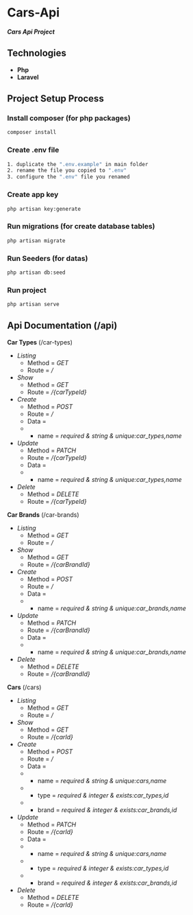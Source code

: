# Cars-Api

**_Cars Api Project_**

## Technologies

-   **Php**
-   **Laravel**

## Project Setup Process

### Install composer (for php packages)

```sh
composer install
```

### Create .env file

```sh
1. duplicate the ".env.example" in main folder
2. rename the file you copied to ".env"
3. configure the ".env" file you renamed
```

### Create app key

```sh
php artisan key:generate
```

### Run migrations (for create database tables)

```sh
php artisan migrate
```

### Run Seeders (for datas)

```sh
php artisan db:seed
```

### Run project

```sh
php artisan serve
```

## Api Documentation (/api)

 **Car Types** (/car-types)

 -   _Listing_
     -   Method = _GET_
     -   Route = _/_
 -   _Show_
     -   Method = _GET_
     -   Route = _/{carTypeId}_
 -   _Create_
     -   Method = _POST_
     -   Route = _/_
     -   Data =
     -   -   name = _required & string & unique:car_types,name_
 -   _Update_
     -   Method = _PATCH_
     -   Route = _/{carTypeId}_
     -   Data =
     -   -   name = _required & string & unique:car_types,name_
 -   _Delete_
     -   Method = _DELETE_
     -   Route = _/{carTypeId}_

 **Car Brands** (/car-brands)

 -   _Listing_
     -   Method = _GET_
     -   Route = _/_
 -   _Show_
     -   Method = _GET_
     -   Route = _/{carBrandId}_
 -   _Create_
     -   Method = _POST_
     -   Route = _/_
     -   Data =
     -   -   name = _required & string & unique:car_brands,name_
 -   _Update_
     -   Method = _PATCH_
     -   Route = _/{carBrandId}_
     -   Data =
     -   -   name = _required & string & unique:car_brands,name_
 -   _Delete_
     -   Method = _DELETE_
     -   Route = _/{carBrandId}_

 **Cars** (/cars)

 -   _Listing_
     -   Method = _GET_
     -   Route = _/_
 -   _Show_
     -   Method = _GET_
     -   Route = _/{carId}_
 -   _Create_
     -   Method = _POST_
     -   Route = _/_
     -   Data =
     -   -   name = _required & string & unique:cars,name_
     -   -   type = _required & integer & exists:car_types,id_
     -   -   brand = _required & integer & exists:car_brands,id_
 -   _Update_
     -   Method = _PATCH_
     -   Route = _/{carId}_
     -   Data =
     -   -   name = _required & string & unique:cars,name_
     -   -   type = _required & integer & exists:car_types,id_
     -   -   brand = _required & integer & exists:car_brands,id_
 -   _Delete_
     -   Method = _DELETE_
     -   Route = _/{carId}_
